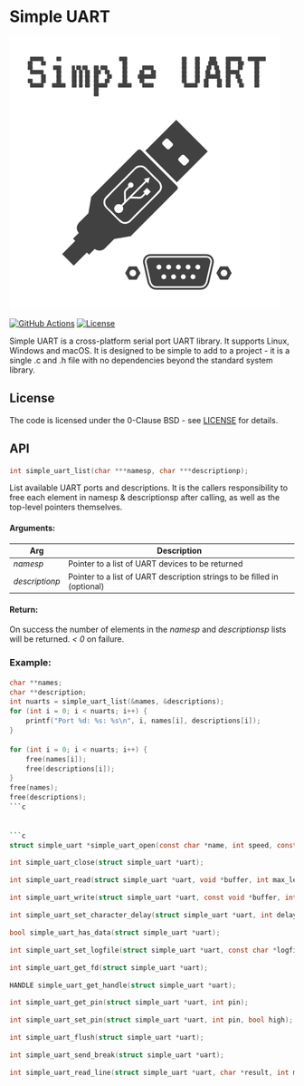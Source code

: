 # Simple UART

<img src="/simple_uart_logo.png" alt="Simple UART Logo" width="480"/>

[![GitHub Actions](https://github.com/AndreRenaud/simple_uart/workflows/C/C++%20CI/badge.svg)](https://github.com/AndreRenaud/simple_uart/actions)
[![License](https://img.shields.io/badge/License-BSD%200--Clause-brightgreen.svg)](/LICENSE)

Simple UART is a cross-platform serial port UART library. It supports Linux, Windows and macOS. It is designed to be simple to add to a project - it is a single .c and .h file with no dependencies beyond the standard system library.

## License

The code is licensed under the 0-Clause BSD - see [LICENSE](/LICENSE) for details.

## API
```c
int simple_uart_list(char ***namesp, char ***descriptionp);
```

List available UART ports and descriptions.
It is the callers responsibility to free each element in namesp & descriptionsp after calling, as well as the top-level pointers themselves.

#### Arguments:
Arg | Description
--- | -----------
*namesp* | Pointer to a list of UART devices to be returned
*descriptionp* | Pointer to a list of UART description strings to be filled in (optional)

#### Return:
On success the number of elements in the *namesp* and *descriptionsp* lists will be returned. *< 0* on failure.

### Example:
```c
char **names;
char **description;
int nuarts = simple_uart_list(&names, &descriptions);
for (int i = 0; i < nuarts; i++) {
	printf("Port %d: %s: %s\n", i, names[i], descriptions[i]);
}

for (int i = 0; i < nuarts; i++) {
	free(names[i]);
	free(descriptions[i]);
}
free(names);
free(descriptions);
```c


```c
struct simple_uart *simple_uart_open(const char *name, int speed, const char *mode_string);
```

```c
int simple_uart_close(struct simple_uart *uart);
```

```c
int simple_uart_read(struct simple_uart *uart, void *buffer, int max_len);
```

```c
int simple_uart_write(struct simple_uart *uart, const void *buffer, int len);
```

```c
int simple_uart_set_character_delay(struct simple_uart *uart, int delay_us);
```

```c
bool simple_uart_has_data(struct simple_uart *uart);
```

```c
int simple_uart_set_logfile(struct simple_uart *uart, const char *logfile, ...);
```

```c
int simple_uart_get_fd(struct simple_uart *uart);
```

```c
HANDLE simple_uart_get_handle(struct simple_uart *uart);
```

```c
int simple_uart_get_pin(struct simple_uart *uart, int pin);
```

```c
int simple_uart_set_pin(struct simple_uart *uart, int pin, bool high);
```

```c
int simple_uart_flush(struct simple_uart *uart);
```

```c
int simple_uart_send_break(struct simple_uart *uart);
```

```c
int simple_uart_read_line(struct simple_uart *uart, char *result, int max_len, int ms_timeout);
```
